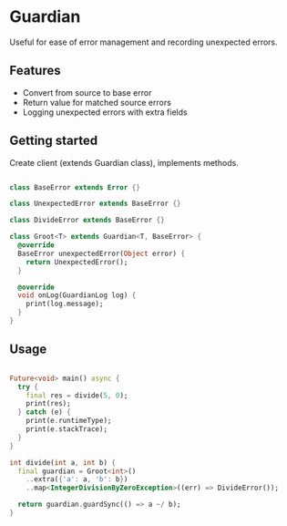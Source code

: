 # Guardian

Useful for ease of error management and recording unexpected errors.

## Features

- Convert from source to base error
- Return value for matched source errors
- Logging unexpected errors with extra fields

## Getting started

Create client (extends Guardian class), implements methods.

```dart

class BaseError extends Error {}

class UnexpectedError extends BaseError {}

class DivideError extends BaseError {}

class Groot<T> extends Guardian<T, BaseError> {
  @override
  BaseError unexpectedError(Object error) {
    return UnexpectedError();
  }

  @override
  void onLog(GuardianLog log) {
    print(log.message);
  }
}
```

## Usage

```dart

Future<void> main() async {
  try {
    final res = divide(5, 0);
    print(res);
  } catch (e) {
    print(e.runtimeType);
    print(e.stackTrace);
  }
}

int divide(int a, int b) {
  final guardian = Groot<int>()
    ..extra({'a': a, 'b': b})
    ..map<IntegerDivisionByZeroException>((err) => DivideError());

  return guardian.guardSync(() => a ~/ b);
}
```
